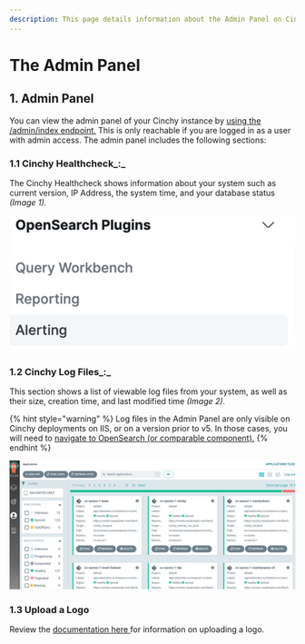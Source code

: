 ```yaml
---
description: This page details information about the Admin Panel on Cinchy.
---
```


# The Admin Panel

## 1. Admin Panel

You can view the admin panel of your Cinchy instance by [using the /admin/index endpoint.](../../api-guide/api-overview/#2.1-admin-index) This is only reachable if you are logged in as a user with admin access. The admin panel includes the following sections:

### 1.1 Cinchy Healthcheck_:_

The Cinchy Healthcheck shows information about your system such as current version, IP Address, the system time, and your database status _(Image 1)._

![Image 1: The Cinchy Healthcheck](<../../.gitbook/assets/image (587).png>)

### 1.2 Cinchy Log Files_:_

This section shows a list of viewable log files from your system, as well as their size, creation time, and last modified time _(Image 2)._

{% hint style="warning" %}
Log files in the Admin Panel are only visible on Cinchy deployments on IIS, or on a version prior to v5. In those cases, you will need to [navigate to OpenSearch (or comparable component).](../../deployment-guide/deployment-installation-guides/kubernetes-deployment-installation/#5.3.1-accessing-opensearch)
{% endhint %}

![Image 2: Cinchy Log Files](<../../.gitbook/assets/image (95).png>)

### 1.3 Upload a Logo

Review the [documentation here ](overview-of-the-data-browser.md#5.-the-logo)for information on uploading a logo.
